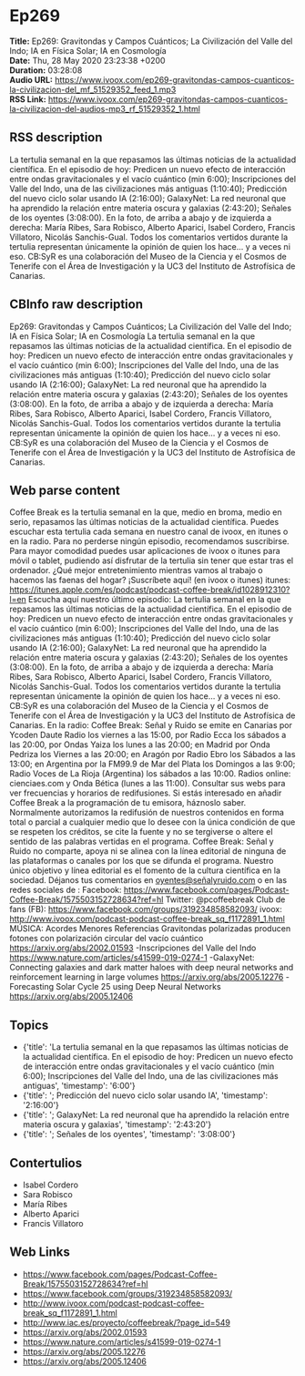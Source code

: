 # Ep269  
**Title:** Ep269: Gravitondas y Campos Cuánticos; La Civilización del Valle del Indo; IA en Física Solar; IA en Cosmología  
**Date:** Thu, 28 May 2020 23:23:38 +0200  
**Duration:** 03:28:08  
**Audio URL:** https://www.ivoox.com/ep269-gravitondas-campos-cuanticos-la-civilizacion-del_mf_51529352_feed_1.mp3  
**RSS Link:** https://www.ivoox.com/ep269-gravitondas-campos-cuanticos-la-civilizacion-del-audios-mp3_rf_51529352_1.html  

## RSS description
La tertulia semanal en la que repasamos las últimas noticias de la actualidad científica. En el episodio de hoy: Predicen un nuevo efecto de interacción entre ondas gravitacionales y el vacío cuántico (min 6:00); Inscripciones del Valle del Indo, una de las civilizaciones más antiguas (1:10:40); Predicción del nuevo ciclo solar usando IA (2:16:00); GalaxyNet: La red neuronal que ha aprendido la relación entre materia oscura y galaxias (2:43:20); Señales de los oyentes (3:08:00). En la foto, de arriba a abajo y de izquierda a derecha: María Ribes, Sara Robisco, Alberto Aparici, Isabel Cordero, Francis Villatoro, Nicolás Sanchis-Gual. Todos los comentarios vertidos durante la tertulia representan únicamente la opinión de quien los hace... y a veces ni eso. CB:SyR es una colaboración del Museo de la Ciencia y el Cosmos de Tenerife con el Área de Investigación y la UC3 del Instituto de Astrofísica de Canarias.

## CBInfo raw description
Ep269: Gravitondas y Campos Cuánticos; La Civilización del Valle del Indo; IA en Física Solar; IA en Cosmología
La tertulia semanal en la que repasamos las últimas noticias de la actualidad científica. En el episodio de hoy: Predicen un nuevo efecto de interacción entre ondas gravitacionales y el vacío cuántico (min 6:00); Inscripciones del Valle del Indo, una de las civilizaciones más antiguas (1:10:40); Predicción del nuevo ciclo solar usando IA (2:16:00); GalaxyNet: La red neuronal que ha aprendido la relación entre materia oscura y galaxias (2:43:20); Señales de los oyentes (3:08:00). En la foto, de arriba a abajo y de izquierda a derecha: María Ribes, Sara Robisco, Alberto Aparici, Isabel Cordero, Francis Villatoro, Nicolás Sanchis-Gual. Todos los comentarios vertidos durante la tertulia representan únicamente la opinión de quien los hace... y a veces ni eso. CB:SyR es una colaboración del Museo de la Ciencia y el Cosmos de Tenerife con el Área de Investigación y la UC3 del Instituto de Astrofísica de Canarias.


## Web parse content
Coffee Break es la tertulia semanal en la que, medio en broma, medio en serio, repasamos las últimas noticias de la actualidad científica. Puedes escuchar esta tertulia cada semana en nuestro canal de ivoox, en itunes o en la radio. Para no perderse ningún episodio, recomendamos suscribirse. Para mayor comodidad puedes usar aplicaciones de ivoox o itunes para móvil o tablet, pudiendo así disfrutar de la tertulia sin tener que estar tras el ordenador. ¿Qué mejor entretenimiento mientras vamos al trabajo o hacemos las faenas del hogar? ¡Suscríbete aquí! (en ivoox o itunes) itunes: https://itunes.apple.com/es/podcast/podcast-coffee-break/id1028912310?l=en Escucha aquí nuestro último episodio: La tertulia semanal en la que repasamos las últimas noticias de la actualidad científica. En el episodio de hoy: Predicen un nuevo efecto de interacción entre ondas gravitacionales y el vacío cuántico (min 6:00); Inscripciones del Valle del Indo, una de las civilizaciones más antiguas (1:10:40); Predicción del nuevo ciclo solar usando IA (2:16:00); GalaxyNet: La red neuronal que ha aprendido la relación entre materia oscura y galaxias (2:43:20); Señales de los oyentes (3:08:00). En la foto, de arriba a abajo y de izquierda a derecha: María Ribes, Sara Robisco, Alberto Aparici, Isabel Cordero, Francis Villatoro, Nicolás Sanchis-Gual. Todos los comentarios vertidos durante la tertulia representan únicamente la opinión de quien los hace… y a veces ni eso. CB:SyR es una colaboración del Museo de la Ciencia y el Cosmos de Tenerife con el Área de Investigación y la UC3 del Instituto de Astrofísica de Canarias. En la radio: Coffee Break: Señal y Ruido se emite en Canarias por Ycoden Daute Radio los viernes a las 15:00, por Radio Ecca los sábados a las 20:00, por Ondas Yaiza los lunes a las 20:00; en Madrid por Onda Pedriza los Viernes a las 20:00; en Aragón por Radio Ebro los Sábados a las 13:00; en Argentina por la FM99.9 de Mar del Plata los Domingos a las 9:00; Radio Voces de La Rioja (Argentina) los sábados a las 10:00. Radios online: cienciaes.com y Onda Bética (lunes a las 11:00). Consultar sus webs para ver frecuencias y horarios de redifusiones. Si estás interesado en añadir Coffee Break a la programación de tu emisora, háznoslo saber. Normalmente autorizamos la redifusión de nuestros contenidos en forma total o parcial a cualquier medio que lo desee con la única condición de que se respeten los créditos, se cite la fuente y no se tergiverse o altere el sentido de las palabras vertidas en el programa. Coffee Break: Señal y Ruido no comparte, apoya ni se alinea con la línea editorial de ninguna de las plataformas o canales por los que se difunda el programa. Nuestro único objetivo y línea editorial es el fomento de la cultura científica en la sociedad. Déjanos tus comentarios en oyentes@señalyruido.com o en las redes sociales de : Facebook: https://www.facebook.com/pages/Podcast-Coffee-Break/1575503152728634?ref=hl Twitter: @pcoffeebreak Club de fans (FB): https://www.facebook.com/groups/319234858582093/ ivoox: http://www.ivoox.com/podcast-podcast-coffee-break_sq_f1172891_1.html MÚSICA: Acordes Menores Referencias Gravitondas polarizadas producen fotones con polarización circular del vacío cuántico https://arxiv.org/abs/2002.01593 -Inscripciones del Valle del Indo https://www.nature.com/articles/s41599-019-0274-1 -GalaxyNet: Connecting galaxies and dark matter haloes with deep neural networks and reinforcement learning in large volumes https://arxiv.org/abs/2005.12276 -Forecasting Solar Cycle 25 using Deep Neural Networks https://arxiv.org/abs/2005.12406

## Topics
- {'title': 'La tertulia semanal en la que repasamos las últimas noticias de la actualidad científica. En el episodio de hoy: Predicen un nuevo efecto de interacción entre ondas gravitacionales y el vacío cuántico (min 6:00); Inscripciones del Valle del Indo, una de las civilizaciones más antiguas', 'timestamp': '6:00'}
- {'title': '; Predicción del nuevo ciclo solar usando IA', 'timestamp': '2:16:00'}
- {'title': '; GalaxyNet: La red neuronal que ha aprendido la relación entre materia oscura y galaxias', 'timestamp': '2:43:20'}
- {'title': '; Señales de los oyentes', 'timestamp': '3:08:00'}
## Contertulios
- Isabel Cordero
- Sara Robisco
- María Ribes
- Alberto Aparici
- Francis Villatoro
## Web Links
- https://www.facebook.com/pages/Podcast-Coffee-Break/1575503152728634?ref=hl
- https://www.facebook.com/groups/319234858582093/
- http://www.ivoox.com/podcast-podcast-coffee-break_sq_f1172891_1.html
- http://www.iac.es/proyecto/coffeebreak/?page_id=549
- https://arxiv.org/abs/2002.01593
- https://www.nature.com/articles/s41599-019-0274-1
- https://arxiv.org/abs/2005.12276
- https://arxiv.org/abs/2005.12406
